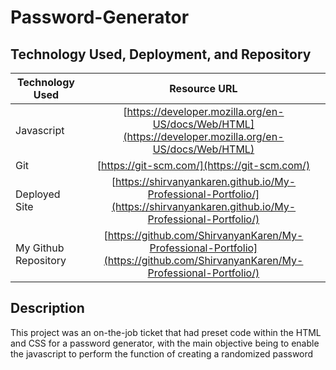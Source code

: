 # Password-Generator

## Technology Used, Deployment, and Repository

| Technology Used         | Resource URL           | 
| ------------- |:-------------:| 
| Javascript    | [https://developer.mozilla.org/en-US/docs/Web/HTML](https://developer.mozilla.org/en-US/docs/Web/HTML) |   
| Git | [https://git-scm.com/](https://git-scm.com/)     | 
| Deployed Site | [https://shirvanyankaren.github.io/My-Professional-Portfolio/](https://shirvanyankaren.github.io/My-Professional-Portfolio/)     | 
| My Github Repository | [https://github.com/ShirvanyanKaren/My-Professional-Portfolio](https://github.com/ShirvanyanKaren/My-Professional-Portfolio/)     | 

## Description 
This project was an on-the-job ticket that had preset code within the HTML and CSS for a password generator, with the main objective being to enable the javascript to perform the function of creating a randomized password
